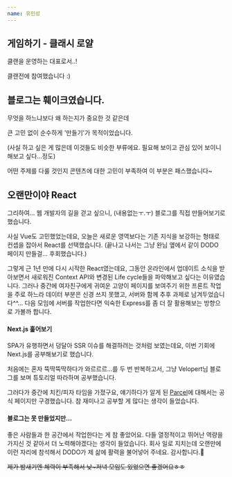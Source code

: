 ```yaml
---
name: 유민성
---
```


## 게임하기 - 클래시 로얄

클랜을 운영하는 대표로서..!

클랜전에 참여했습니다 :)

## 블로그는 훼이크였습니다.

무엇을 하느냐보다 왜 하는지가 중요한 것 같은데

큰 고민 없이 순수하게 '만들기'가 목적이었습니다.

(사실 하고 싶은 게 많은데 이것들도 비슷한 부류에요. 필요해 보이고 관심 있어 보이니 해보고 싶다...정도)

어떤 주제를 다룰 것인지 콘텐츠에 대한 고민이 부족하여 이 부분은 패스했습니다~

## 오랜만이야 React

그리하여... 웹 개발자의 길을 걷고 싶으니, (내용없는ㅜ.ㅜ) 블로그를 직접 만들어보기로 했습니다.

사실 Vue도 고민했었는데요, 오늘은 새로운 영역보다는 기존 지식을 보강하는 형태로 컨셉을 잡아서 React를 선택했습니다. (끝나고 나서는 그냥 완님 옆에서 같이 DODO 페이지 만들걸... 후회했습니다.)

그렇게 근 1년 만에 다시 시작한 React였는데요, 그동안 온라인에서 업데이트 소식을 받아보면서 새로워진 Context API와 변경된 Life cycle들을 파악해보고 싶다는 이유였습니다. 그러나 중간에 여자친구에게 귀여운 고양이 페이지를 보여주기 위한 프론트 작업을 주로 하느라 데이터 부분은 신경 쓰지 못했고, 서버와 함께 추후 과제로 남겨두었습니다^^... 다음 모임에 서버를 작업한다면 익숙한 Express를 좀 더 잘 활용해보는 방향으로 가볼까 합니다.

#### Next.js 훑어보기

SPA가 유행하면서 덩달아 SSR 이슈를 해결하려는 것처럼 보였는데요, 이번 기회에 Next.js를 공부해보기로 했습니다.

처음에는 혼자 뚝딱뚝딱하다가 와르르르...를 두 번 반복하고서, 그냥 Velopert님 블로그를 보며 튜토리얼 따라하며 공부했습니다.

그러다가 중간에 치킨/피자 타임을 가졌구요, 얘기하다가 알게 된 [Parcel](https://parceljs.org/)에 대해서는 공식 페이지만 구경했습니다. 참 재미나고 공부할 게 많다는 생각이 들었습니다.

#### 블로그는 못 만들었지만...

좋은 사람들과 한 공간에서 작업한다는 게 참 좋았어요. 다들 열정적이고 뛰어난 역량을 가지신 것 같아서 더 노력해야겠다는 생각이 들었습니다.
회사 일로 지치는데 오랜만에 이런 자리에 참석해서 DODO가 제 삶에 활력을 불어넣어 주네요.
감사합니다.🤗

~~제가 밤새기엔 체력이 부족해서 낮~저녁 모임도 있었으면 좋겠어요ㅎㅎ~~